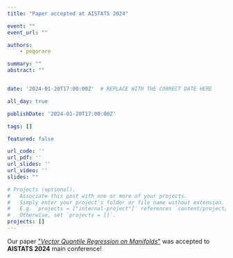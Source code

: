 ```yaml
---
title: "Paper accepted at AISTATS 2024"

event: ""
event_url: ""

authors:
    - pegoraro

summary: ""
abstract: ""


date: '2024-01-20T17:00:00Z'  # REPLACE WITH THE CORRECT DATE HERE 

all_day: true

publishDate: '2024-01-20T17:00:00Z'

tags: []

featured: false

url_code: ''
url_pdf: ''
url_slides: ''
url_video: ''
slides: ""

# Projects (optional).
#   Associate this post with one or more of your projects.
#   Simply enter your project's folder or file name without extension.
#   E.g. `projects = ["internal-project"]` references `content/project/deep-learning/index.md`.
#   Otherwise, set `projects = []`.
projects: []
---
```


Our paper ["*Vector Quantile Regression on Manifolds*"](https://gladia.di.uniroma1.it/publication/pegoraro-2023-mvqr/) was accepted to **AISTATS 2024** main conference!
